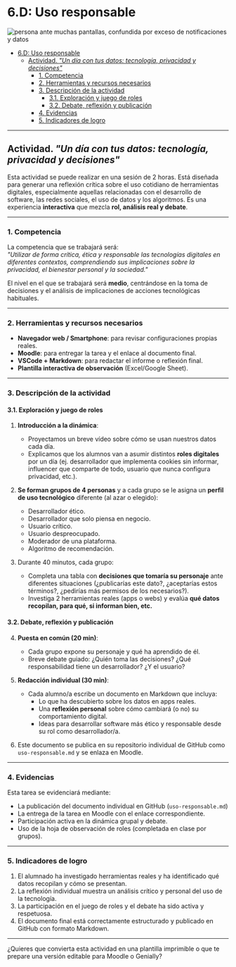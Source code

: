# 6.D: Uso responsable

![persona ante muchas pantallas, confundida por exceso de notificaciones y datos](6DtecnologiaResponsable.webp)

- [6.D: Uso responsable](#6d-uso-responsable)
  - [Actividad. *"Un día con tus datos: tecnología, privacidad y decisiones"*](#actividad-un-día-con-tus-datos-tecnología-privacidad-y-decisiones)
    - [1. Competencia](#1-competencia)
    - [2. Herramientas y recursos necesarios](#2-herramientas-y-recursos-necesarios)
    - [3. Descripción de la actividad](#3-descripción-de-la-actividad)
      - [3.1. Exploración y juego de roles](#31-exploración-y-juego-de-roles)
      - [3.2. Debate, reflexión y publicación](#32-debate-reflexión-y-publicación)
    - [4. Evidencias](#4-evidencias)
    - [5. Indicadores de logro](#5-indicadores-de-logro)

---

## Actividad. *"Un día con tus datos: tecnología, privacidad y decisiones"*

Esta actividad se puede realizar en una sesión de 2 horas. Está diseñada para generar una reflexión crítica sobre el uso cotidiano de herramientas digitales, especialmente aquellas relacionadas con el desarrollo de software, las redes sociales, el uso de datos y los algoritmos. Es una experiencia **interactiva** que mezcla **rol, análisis real y debate**.

---

### 1. Competencia

La competencia que se trabajará será:  
*"Utilizar de forma crítica, ética y responsable las tecnologías digitales en diferentes contextos, comprendiendo sus implicaciones sobre la privacidad, el bienestar personal y la sociedad."*

El nivel en el que se trabajará será **medio**, centrándose en la toma de decisiones y el análisis de implicaciones de acciones tecnológicas habituales.

---

### 2. Herramientas y recursos necesarios

- **Navegador web / Smartphone**: para revisar configuraciones propias reales.
- **Moodle**: para entregar la tarea y el enlace al documento final.
- **VSCode + Markdown**: para redactar el informe o reflexión final.
- **Plantilla interactiva de observación** (Excel/Google Sheet).

---

### 3. Descripción de la actividad

#### 3.1. Exploración y juego de roles

1. **Introducción a la dinámica**:  
   - Proyectamos un breve vídeo sobre cómo se usan nuestros datos cada día.
   - Explicamos que los alumnos van a asumir distintos **roles digitales** por un día (ej. desarrollador que implementa cookies sin informar, influencer que comparte de todo, usuario que nunca configura privacidad, etc.).

2. **Se forman grupos de 4 personas** y a cada grupo se le asigna un **perfil de uso tecnológico** diferente (al azar o elegido):  
   - Desarrollador ético.  
   - Desarrollador que solo piensa en negocio.  
   - Usuario crítico.  
   - Usuario despreocupado.  
   - Moderador de una plataforma.  
   - Algoritmo de recomendación.

3. Durante 40 minutos, cada grupo:
   - Completa una tabla con **decisiones que tomaría su personaje** ante diferentes situaciones (¿publicarías este dato?, ¿aceptarías estos términos?, ¿pedirías más permisos de los necesarios?).
   - Investiga 2 herramientas reales (apps o webs) y evalúa **qué datos recopilan, para qué, si informan bien, etc.**

#### 3.2. Debate, reflexión y publicación

4. **Puesta en común (20 min)**:  
   - Cada grupo expone su personaje y qué ha aprendido de él.
   - Breve debate guiado: ¿Quién toma las decisiones? ¿Qué responsabilidad tiene un desarrollador? ¿Y el usuario?

5. **Redacción individual (30 min)**:  
   - Cada alumno/a escribe un documento en Markdown que incluya:
     - Lo que ha descubierto sobre los datos en apps reales.
     - Una **reflexión personal** sobre cómo cambiará (o no) su comportamiento digital.
     - Ideas para desarrollar software más ético y responsable desde su rol como desarrollador/a.

6. Este documento se publica en su repositorio individual de GitHub como `uso-responsable.md` y se enlaza en Moodle.

---

### 4. Evidencias

Esta tarea se evidenciará mediante:

- La publicación del documento individual en GitHub (`uso-responsable.md`)
- La entrega de la tarea en Moodle con el enlace correspondiente.
- Participación activa en la dinámica grupal y debate.
- Uso de la hoja de observación de roles (completada en clase por grupos).

---

### 5. Indicadores de logro

1. El alumnado ha investigado herramientas reales y ha identificado qué datos recopilan y cómo se presentan.
2. La reflexión individual muestra un análisis crítico y personal del uso de la tecnología.
3. La participación en el juego de roles y el debate ha sido activa y respetuosa.
4. El documento final está correctamente estructurado y publicado en GitHub con formato Markdown.

---

¿Quieres que convierta esta actividad en una plantilla imprimible o que te prepare una versión editable para Moodle o Genially?